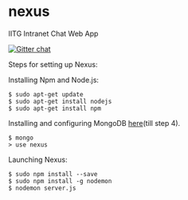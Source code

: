 # nexus
IITG Intranet Chat Web App

[![Gitter chat](https://badges.gitter.im/gitterHQ/gitter.png)](https://gitter.im/IITGSocialIntranet/Lobby?utm_source=share-link&utm_medium=link&utm_campaign=share-link)

Steps for setting up Nexus:

Installing Npm and Node.js:
```
$ sudo apt-get update
$ sudo apt-get install nodejs
$ sudo apt-get install npm
```

Installing and configuring MongoDB  [here](https://www.howtoforge.com/tutorial/install-mongodb-on-ubuntu-16.04/)(till step 4).
```
$ mongo
> use nexus
```

Launching Nexus:
```
$ sudo npm install --save
$ sudo npm install -g nodemon
$ nodemon server.js
```
